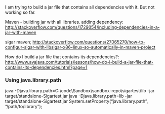 
I am trying to build a jar file that contains all dependencies with it.
But not working so far.

Maven - building jar with all libraries.
adding dependency: http://stackoverflow.com/questions/1729054/including-dependencies-in-a-jar-with-maven

sigar maven; http://stackoverflow.com/questions/27065270/how-to-configur-sigar-with-libsigar-x86-linux-so-automatically-in-maven-project


How do I build a jar file that contains its dependencies?:
http://www.avajava.com/tutorials/lessons/how-do-i-build-a-jar-file-that-contains-its-dependencies.html?page=1


### Using java.library.path
java -Djava.library.path=C:\code\Sandbox\sandbox-repo\sigartest\lib -jar target/standalone-Sigartest.jar
java -Djava.library.path=lib -jar target/standalone-Sigartest.jar
System.setProperty(“java.library.path”, “/path/to/library”);
